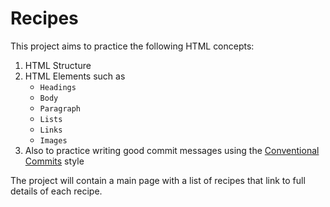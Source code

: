 # Recipes

This project aims to practice the following HTML concepts:

1. HTML Structure
2. HTML Elements such as
   - `Headings`
   - `Body`
   - `Paragraph`
   - `Lists`
   - `Links`
   - `Images`
3. Also to practice writing good commit messages using the [Conventional Commits](https://www.conventionalcommits.org/en/v1.0.0/) style

The project will contain a main page with a list of recipes that link to full details of each recipe.

